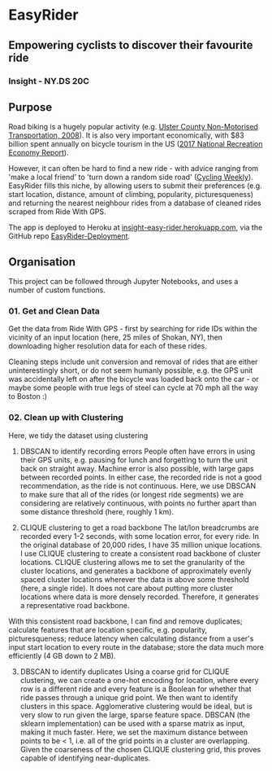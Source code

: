 # EasyRider
## Empowering cyclists to discover their favourite ride
### Insight - NY.DS 20C

## Purpose
Road biking is a hugely popular activity (e.g. [Ulster County Non-Motorised Transportation, 2008](https://ulstercountyny.gov/sites/default/files/nonmotorizedtranplan_finalplan.pdf)).  It is also very important economically, with $83 billion spent annually on bicycle tourism in the US ([2017 National Recreation Economy Report](http://oia.outdoorindustry.org/OIA-receconomy)).

However, it can often be hard to find a new ride - with advice ranging from 'make a local friend' to 'turn down a random side road' ([Cycling Weekly](https://www.cyclingweekly.com/fitness/training/seven-ways-to-find-great-new-places-to-ride-164073)).  EasyRider fills this niche, by allowing users to submit their preferences (e.g. start location, distance, amount of climbing, popularity, picturesqueness) and returning the nearest neighbour rides from a database of cleaned rides scraped from Ride With GPS.

The app is deployed to Heroku at [insight-easy-rider.herokuapp.com](insight-easy-rider.herokuapp.com), via the GitHub repo [EasyRider-Deployment](https://github.com/EHopper/EasyRider-Deployment).

## Organisation
This project can be followed through Jupyter Notebooks, and uses a number of custom functions.

### 01.  Get and Clean Data
Get the data from Ride With GPS - first by searching for ride IDs within the vicinity of an input location (here, 25 miles of Shokan, NY), then downloading higher resolution data for each of these rides.  

Cleaning steps include unit conversion and removal of rides that are either uninterestingly short, or do not seem humanly possible, e.g. the GPS unit was accidentally left on after the bicycle was loaded back onto the car - or maybe some people with true legs of steel can cycle at 70 mph all the way to Boston :)

### 02. Clean up with Clustering
Here, we tidy the dataset using clustering

1. DBSCAN to identify recording errors
People often have errors in using their GPS units, e.g. pausing for lunch and forgetting to turn the unit back on straight away.  Machine error is also possible, with large gaps between recorded points.  In either case, the recorded ride is not a good recommendation, as the ride is not continuous.  Here, we use DBSCAN to make sure that all of the rides (or longest ride segments) we are considering are relatively continuous, with points no further apart than some distance threshold (here, roughly 1 km).

2. CLIQUE clustering to get a road backbone
The lat/lon breadcrumbs are recorded every 1-2 seconds, with some location error, for every ride.  In the original database of 20,000 rides, I have 35 million unique locations.  I use CLIQUE clustering to create a consistent road backbone of cluster locations.  CLIQUE clustering allows me to set the granularity of the cluster locations, and generates a backbone of approximately evenly spaced cluster locations wherever the data is above some threshold (here, a single ride).  It does not care about putting more cluster locations where data is more densely recorded.  Therefore, it generates a representative road backbone.

With this consistent road backbone, I can find and remove duplicates; calculate features that are location specific, e.g. popularity, picturesqueness; reduce latency when calculating distance from a user's input start location to every route in the database; store the data much more efficiently (4 GB down to 2 MB).

3. DBSCAN to identify duplicates
Using a coarse grid for CLIQUE clustering, we can create a one-hot encoding for location, where every row is a different ride and every feature is a Boolean for whether that ride passes through a unique grid point.  We then want to identify clusters in this space.  Agglomerative clustering would be ideal, but is very slow to run given the large, sparse feature space. DBSCAN (the sklearn implementation) can be used with a sparse matrix as input, making it much faster.  Here, we set the maximum distance between points to be < 1, i.e. all of the grid points in a cluster are overlapping.  Given the coarseness of the chosen CLIQUE clustering grid, this proves capable of identifying near-duplicates.
